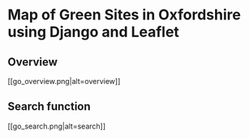 # Map of Green Sites in Oxfordshire using Django and Leaflet

## Overview
[[go_overview.png|alt=overview]]

## Search function
[[go_search.png|alt=search]]


